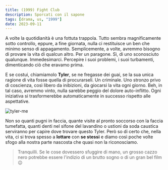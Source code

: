 ```yaml
---
title: (1999) Fight Club
description: Sporcati con il sapone
tags: [drama, us, "1999"]
date: 2023-09-11
---
```


A volte la quotidianità è una fottuta trappola. Tutto sembra
magnificamente sotto controllo, eppure, a fine giornata,
nulla ci restituisce un ben che minimo senso di appagamento.
Semplicemente, a volte, avremmo bisogno di provare la vita
di qualcun altro. Per un paragone. Sì, di uno sconosciuto
qualunque. Immedesimarci. Percepire i suoi problemi, i suoi
turbamenti, dimenticando ciò che eravamo prima.

E se costui, chiamiamolo **Tyler**, se ne fregasse dei guai,
se la sua unica ragione di vita fosse quella di
procurarseli. Un criminale. Uno stronzo privo di coscienza,
così libero da inibizioni, da giocarsi la vita ogni giorno.
Beh, in tal caso, avremmo vinto, nulla sarebbe peggio del
dolore auto-inflitto. Ogni iniziativa si trasformerebbe
automaticamente in successo rispetto alle aspettative.

![tyler-me](/tyler-me.jpg)

Non so quanti pugni in faccia, quante visite al pronto
soccorso con la faccia tumefatta, quanti denti nel sifone
del lavandino o ustioni da soda caustica serviranno per
capire dove trovare questo Tyler. Però so di certo che,
nella vita, ci si trova spesso a **lottare** con **se
stessi** e diamo così poche volte sfogo alla nostra parte
nascosta che quasi non la riconosciamo.

> Tranquilli. Se le cose dovessero sfuggire di mano, un
> grosso cazzo nero potrebbe essere l'indizio di un brutto
> sogno o di un gran bel film 😉
